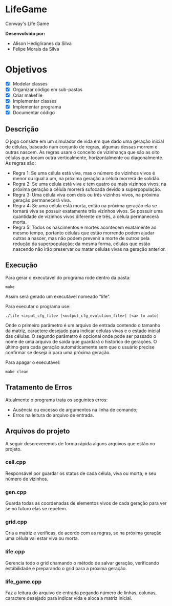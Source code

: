 # LifeGame
Conway's Life Game

**Desenvolvido por:**

 - Alison Hedigliranes da Silva
 - Felipe Morais da Silva

# Objetivos
 
 - [x] Modelar classes
 - [x] Organizar código em sub-pastas
 - [x] Criar makefile
 - [x] Implementar classes
 - [x] Implementar programa
 - [x] Documentar código

## Descrição

O jogo consiste em um simulador de vida em que dado uma geração inicial de células, baseado
num conjunto de regras, algumas dessas morrem e outras nascem. As regras usam o conceito de
vizinhança que são as oito células que tocam outra verticalmente, horizontalmente ou diagonalmente.
As regras são:
- Regra 1: Se uma célula está viva, mas o número de vizinhos vivos é menor ou igual
a um, na próxima geração a célula morrerá de solidão.
- Regra 2: Se uma célula está viva e tem quatro ou mais vizinhos vivos, na próxima
geração a célula morrerá sufocada devido a superpopulação.
- Regra 3: Uma célula viva com dois ou três vizinhos vivos, na próxima geração
permanecerá viva.
- Regra 4: Se uma célula está morta, então na próxima geração ela se tornará viva
se possuir exatamente três vizinhos vivos. Se possuir uma quantidade de vizinhos
vivos diferente de três, a célula permanecerá morta.
- Regra 5: Todos os nascimentos e mortes acontecem exatamente ao mesmo tempo,
portanto células que estão morrendo podem ajudar outras a nascer, mas não podem
prevenir a morte de outros pela redução da superpopulação; da mesma forma, células
que estão nascendo não irão preservar ou matar células vivas na geração anterior.

## Execução

Para gerar o executavel do programa rode dentro da pasta:

```
make
```
Assim será gerado um executável nomeado "life".

Para executar o programa use:

```
./life <input_cfg_file> [<output_cfg_evolution_file>] [<a> to auto]
```

Onde o primeiro parâmetro é um arquivo de entrada contendo o tamanho da matriz,
caractere desejado para indicar células vivas e o estado inicial das células.
O segundo parâmetro é opcional onde pode ser passado o nome de uma arquivo de saida
que guardará o histórico de gerações. O último gera cada geração automáticamente sem
que o usuário precise confirmar se deseja ir para uma próxima geração.

Para apagar o executável:

```
make clean
```

## Tratamento de Erros

Atualmente o programa trata os seguintes erros:

- Ausência ou excesso de argumentos na linha de comando;
- Erros na leitura do arquivo de entrada.

## Arquivos do projeto

A seguir descreveremos de forma rápida alguns arquivos que estão no projeto. 

### cell.cpp

Responsável por guardar os status de cada célula, viva ou morta, e seu número de vizinhos.

### gen.cpp

Guarda todas as coordenadas de elementos vivos de cada geração para ver se no futuro elas se repetem.

### grid.cpp

Cria a matriz e verificas, de acordo com as regras, se na próxima geração uma célula vai estar viva ou morta.

### life.cpp

Gerencia todo o grid chamando o método de salvar geração, verificando estábilidade e preparando o grid para
a próxima geração.

### life_game.cpp

Faz a leitura do arquivo de entrada pegando número de linhas, colunas, caractere desejado para indicar vida e
aloca a matriz inicial.